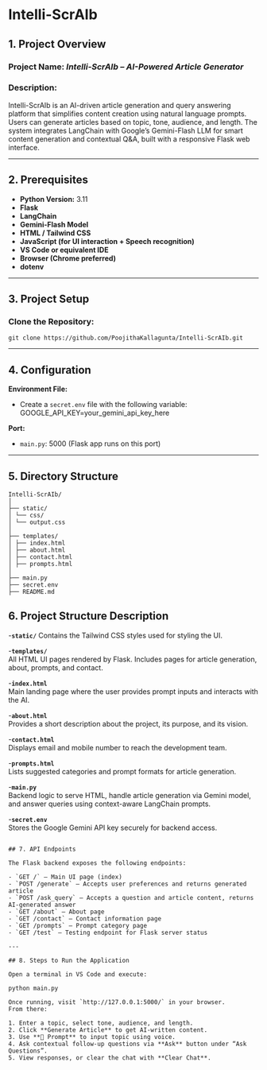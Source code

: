 # Intelli-ScrAIb

## 1. Project Overview 

### **Project Name:** *Intelli-ScrAIb – AI-Powered Article Generator*  
### **Description:**  
Intelli-ScrAIb is an AI-driven article generation and query answering platform that simplifies content creation using natural language prompts. Users can generate articles based on topic, tone, audience, and length. The system integrates LangChain with Google’s Gemini-Flash LLM for smart content generation and contextual Q&A, built with a responsive Flask web interface.

---

## 2. Prerequisites

- **Python Version:** 3.11  
- **Flask**  
- **LangChain**  
- **Gemini-Flash Model**  
- **HTML / Tailwind CSS**  
- **JavaScript (for UI interaction + Speech recognition)**  
- **VS Code or equivalent IDE**  
- **Browser (Chrome preferred)**  
- **dotenv**  

---

## 3. Project Setup

### Clone the Repository:
```
git clone https://github.com/PoojithaKallagunta/Intelli-ScrAIb.git
```

---

## 4. Configuration

**Environment File:**
- Create a `secret.env` file with the following variable:
GOOGLE_API_KEY=your_gemini_api_key_here

**Port:**
- `main.py`: 5000 (Flask app runs on this port)

---

## 5. Directory Structure

```
Intelli-ScrAIb/
│
├── static/
│ └── css/
│ └── output.css
│
├── templates/
│ ├── index.html 
│ ├── about.html
│ ├── contact.html 
│ ├── prompts.html 
│
├── main.py 
├── secret.env 
├── README.md 

```

## 6. Project Structure Description

-**`static/`**    Contains the Tailwind CSS styles used for styling the UI.

-**`templates/`**  
  All HTML UI pages rendered by Flask. Includes pages for article generation, about, prompts, and contact.

-**`index.html`**  
  Main landing page where the user provides prompt inputs and interacts with the AI.

-**`about.html`**  
  Provides a short description about the project, its purpose, and its vision.

-**`contact.html`**  
  Displays email and mobile number to reach the development team.

-**`prompts.html`**  
  Lists suggested categories and prompt formats for article generation.

-**`main.py`**  
  Backend logic to serve HTML, handle article generation via Gemini model, and answer queries using context-aware LangChain prompts.

-**`secret.env`**  
  Stores the Google Gemini API key securely for backend access.

```

## 7. API Endpoints

The Flask backend exposes the following endpoints:

- `GET /` – Main UI page (index)
- `POST /generate` – Accepts user preferences and returns generated article
- `POST /ask_query` – Accepts a question and article content, returns AI-generated answer
- `GET /about` – About page
- `GET /contact` – Contact information page
- `GET /prompts` – Prompt category page
- `GET /test` – Testing endpoint for Flask server status

---

## 8. Steps to Run the Application

Open a terminal in VS Code and execute:

python main.py

Once running, visit `http://127.0.0.1:5000/` in your browser.  
From there:

1. Enter a topic, select tone, audience, and length.
2. Click **Generate Article** to get AI-written content.
3. Use **🎤 Prompt** to input topic using voice.
4. Ask contextual follow-up questions via **Ask** button under “Ask Questions”.
5. View responses, or clear the chat with **Clear Chat**.

```
